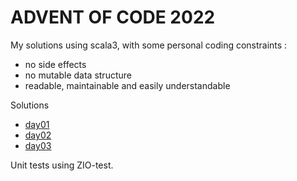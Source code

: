 # ADVENT OF CODE 2022
My solutions using scala3, with some personal coding constraints :
- no side effects
- no mutable data structure
- readable, maintainable and easily understandable

Solutions
- [day01](src/test/scala/day01/Puzzle.scala)
- [day02](src/test/scala/day02/Puzzle.scala)
- [day03](src/test/scala/day03/Puzzle.scala)

Unit tests using ZIO-test.
